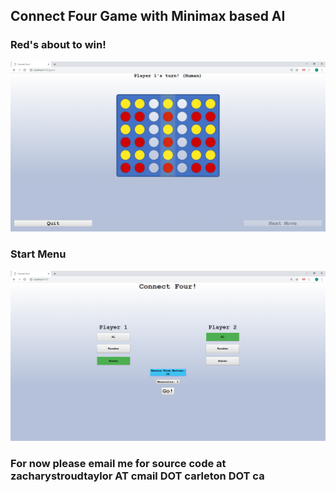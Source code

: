 ## Connect Four Game with Minimax based AI

### Red's about to win!
<img src="/Images/About to Win.PNG">



### Start Menu 
<img src="/Images/Start Menu Selections.PNG">



### For now please email me for source code at zacharystroudtaylor AT cmail DOT carleton DOT ca

